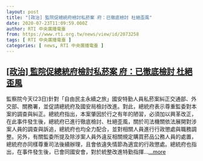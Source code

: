 ```yaml
---
layout: post
title: "[政治] 監院促總統府檢討私菸案 府：已徹底檢討 杜絕歪風"
date: 2020-07-23T11:09:59.000Z
author: RTI 中央廣播電臺
from: https://www.rti.org.tw/news/view/id/2073258
tags: [ RTI 中央廣播電臺 ]
categories: [ news, RTI 中央廣播電臺 ]
---
```

<!--1595502599000-->
[[政治] 監院促總統府檢討私菸案 府：已徹底檢討 杜絕歪風](https://www.rti.org.tw/news/view/id/2073258)
------

<div>
監察院今天(23日)針對「自由民主永續之旅」國安特勤人員私菸案糾正交通部、外交部、關務署，並促請總統府及國安局檢討改進。對此，總統府表示尊重監委對本案的調查與糾正。總統府指出，本案肇因於行之有年的陋習，必須加以興革改正，在此事件發生後，總統府已進行徹底檢討、杜絕歪風，關於司法機關依法展開對涉案人員的調查與訴追，總統府也均全力配合，並對相關人員進行行政懲處與職務調整。另外，有關監委所提及除涉案人員外違反相關規定購買菸品公務人員的處置，總統府亦同樣尊重司法後續辦理，且會依違失情節為適宜的行政懲處。總統府也指出，在事件發生後，已會同國安會，對於統整改進特勤指揮...<a target="_blank" href="https://www.rti.org.tw/news/view/id/2073258">...more</a>
</div>
